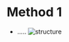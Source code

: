 # Method 1

- .....
![structure](https://github.com/ivaste/AlzheimerPrediction/blob/master/Documentation/Method1Code.png?raw=true)
